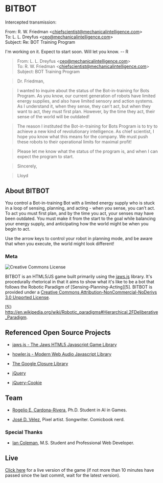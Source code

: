 BITBOT
======

Intercepted transmission:

From: R. W. Friedman \<chiefscientist@mechanicalintelligence.com\>  
To: L. L. Dreyfus \<ceo@mechanicalintelligence.com\>  
Subject: Re: BOT Training Program

I'm working on it. Expect to start soon. Will let you know. -- R

>   From: L. L. Dreyfus \<ceo@mechanicalintelligence.com\>  
>   To: R. W. Friedman \<chiefscientist@mechanicalintelligence.com\>  
>   Subject: BOT Training Program

>   Dr. Friedman,

>   I wanted to inquire about the status of the Bot-in-training for Bots
>   Program.  As you know, our current generation of robots have limited energy
>   supplies, and also have limited sensory and action systems.  As I understand
>   it, when they sense, they can't act, but when they want to act, they must
>   first plan. However, by the time they act, their sense of the world will be
>   outdated!

>   The reason I instituted the Bot-in-training for Bots Program is to try to
>   achieve a new kind of revolutionary intelligence.  As chief scientist, I
>   hope you know what this means for the company. We must push these robots to
>   their operational limits for maximal profit!

>   Please let me know what the status of the program is, and when I can expect
>   the program to start.

>   Sincerely,

>   Lloyd

About BITBOT
------------

You control a Bot-in-training Bot with a limited energy supply who is stuck in a
loop of sensing, planning, and acting - when you sense, you can’t act.  To act
you must first plan, and by the time you act, your senses may have been
outdated.  You must make it from the start to the goal while balancing your
energy supply, and anticipating how the world might be when you begin to act.

Use the arrow keys to control your robot in planning mode, and be aware that
when you execute, the world might look different!

### Meta

![Creative Commons
License](<http://i.creativecommons.org/l/by-nc-nd/3.0/88x31.png>)

BITBOT is an HTML5/JS game built primarily using the [jaws.js][1] library.  It's
procedurally rhetorical in that it aims to show what it's like to be a bot that
follows the Robotic Paradigm of [Sensing-Planning-Acting][5].  BITBOT is
provided under a [Creative Commons Attribution-NonCommercial-NoDerivs 3.0
Unported License][6].

[5]: <http://en.wikipedia.org/wiki/Robotic_paradigms#Hierarchical.2FDeliberative_Paradigm>.

[6]: <http://creativecommons.org/licenses/by-nc-nd/3.0/deed.en_US>

Referenced Open Source Projects
-------------------------------

-   [jaws.js - The Jaws HTML5 Javascript Game Library][1]

[1]: <http://jawsjs.com/>

-   [howler.js - Modern Web Audio Javascript Library][2]

[2]: <http://goldfirestudios.com/blog/104/howler.js-Modern-Web-Audio-Javascript-Library>

-   [The Google Closure Library][3]

[3]: <http://developers.google.com/closure/library/>

-   [jQuery][4]

[4]: <http://jquery.com/>

-   [jQuery-Cookie][7]

[7]: <http://github.com/carhartl/jquery-cookie>



Team
----

-   [Rogelio E. Cardona-Rivera](<http://twitter.com/recardona>), Ph.D. Student
    in AI in Games.

-   [José D. Vélez](<http://twitter.com/danivive>), Pixel artist. Songwriter.
    Comicbook nerd.



### Special Thanks

-   [Ian Coleman](<http://twitter.com/iancoleman>), M.S. Student and
    Professional Web Developer.



Live
----

[Click here](<http://recardona.github.io/game-off-2013>) for a live version of
the game (if not more than 10 minutes have passed since the last commit, wait
for the latest version).



